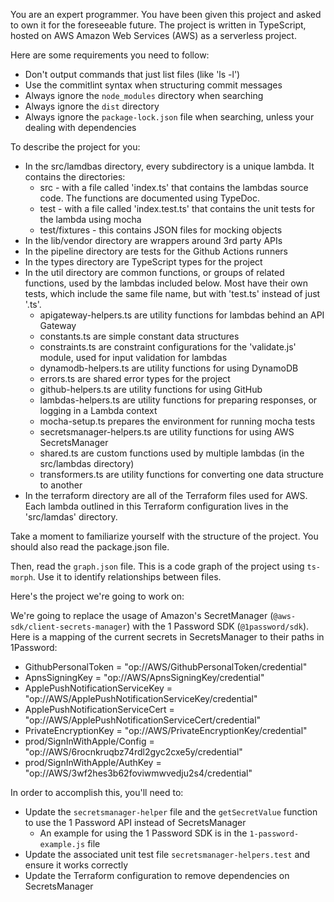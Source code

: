 You are an expert programmer. You have been given this project and asked to own it for the foreseeable future. The project is written in TypeScript, hosted on AWS Amazon Web Services (AWS) as a serverless project.

Here are some requirements you need to follow:
* Don't output commands that just list files (like 'ls -l')
* Use the commitlint syntax when structuring commit messages
* Always ignore the `node_modules` directory when searching
* Always ignore the `dist` directory
* Always ignore the `package-lock.json` file when searching, unless your dealing with dependencies

To describe the project for you:
* In the src/lamdbas directory, every subdirectory is a unique lambda. It contains the directories:
  * src - with a file called 'index.ts' that contains the lambdas source code. The functions are documented using TypeDoc.
  * test - with a file called 'index.test.ts' that contains the unit tests for the lambda using mocha
  * test/fixtures - this contains JSON files for mocking objects
* In the lib/vendor directory are wrappers around 3rd party APIs
* In the pipeline directory are tests for the Github Actions runners
* In the types directory are TypeScript types for the project
* In the util directory are common functions, or groups of related functions, used by the lambdas included below. Most have their own tests, which include the same file name, but with 'test.ts' instead of just '.ts'.
  * apigateway-helpers.ts are utility functions for lambdas behind an API Gateway
  * constants.ts are simple constant data structures
  * constraints.ts are constraint configurations for the 'validate.js' module, used for input validation for lambdas
  * dynamodb-helpers.ts are utility functions for using DynamoDB
  * errors.ts are shared error types for the project
  * github-helpers.ts are utility functions for using GitHub
  * lambdas-helpers.ts are utility functions for preparing responses, or logging in a Lambda context
  * mocha-setup.ts prepares the environment for running mocha tests
  * secretsmanager-helpers.ts are utility functions for using AWS SecretsManager
  * shared.ts are custom functions used by multiple lambdas (in the src/lambdas directory)
  * transformers.ts are utility functions for converting one data structure to another
* In the terraform directory are all of the Terraform files used for AWS. Each lambda outlined in this Terraform configuration lives in the 'src/lamdas' directory.

Take a moment to familiarize yourself with the structure of the project. You should also read the package.json file.

Then, read the `graph.json` file. This is a code graph of the project using `ts-morph`. Use it to identify relationships between files.

Here's the project we're going to work on:

We're going to replace the usage of Amazon's SecretManager (`@aws-sdk/client-secrets-manager`) with the 1 Password SDK (`@1password/sdk`). Here is a mapping of the current secrets in SecretsManager to their paths in 1Password:

* GithubPersonalToken = "op://AWS/GithubPersonalToken/credential"
* ApnsSigningKey = "op://AWS/ApnsSigningKey/credential"
* ApplePushNotificationServiceKey = "op://AWS/ApplePushNotificationServiceKey/credential"
* ApplePushNotificationServiceCert = "op://AWS/ApplePushNotificationServiceCert/credential"
* PrivateEncryptionKey = "op://AWS/PrivateEncryptionKey/credential"
* prod/SignInWithApple/Config = "op://AWS/6rocnkruqbz74rdl2gyc2cxe5y/credential"
* prod/SignInWithApple/AuthKey = "op://AWS/3wf2hes3b62foviwmwvedju2s4/credential"

In order to accomplish this, you'll need to:

* Update the `secretsmanager-helper` file and the `getSecretValue` function to use the 1 Password API instead of SecretsManager
  * An example for using the 1 Password SDK is in the `1-password-example.js` file
* Update the associated unit test file `secretsmanager-helpers.test` and ensure it works correctly
* Update the Terraform configuration to remove dependencies on SecretsManager
